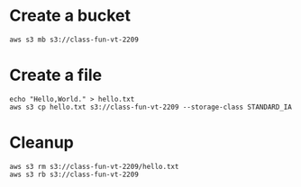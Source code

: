 # Create a bucket

```
aws s3 mb s3://class-fun-vt-2209

```

# Create a file

```
echo "Hello,World." > hello.txt
aws s3 cp hello.txt s3://class-fun-vt-2209 --storage-class STANDARD_IA
```

# Cleanup

```
aws s3 rm s3://class-fun-vt-2209/hello.txt
aws s3 rb s3://class-fun-vt-2209
```